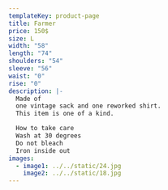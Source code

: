 ```yaml
---
templateKey: product-page
title: Farmer
price: 150$
size: L
width: "58"
length: "74"
shoulders: "54"
sleeve: "56"
waist: "0"
rise: "0"
description: |-
  Made of
  one vintage sack and one reworked shirt.
  This item is one of a kind. 

  How to take care
  Wash at 30 degrees
  Do not bleach
  Iron inside out
images:
  - image1: ../../static/24.jpg
    image2: ../../static/18.jpg
---
```

